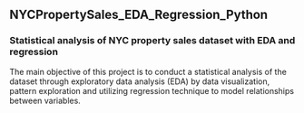 ## NYCPropertySales_EDA_Regression_Python
### Statistical analysis of NYC property sales dataset with EDA and regression
The main objective of this project is to conduct a statistical analysis of the dataset through exploratory data analysis (EDA) by data visualization, pattern exploration and utilizing regression technique to model relationships between variables.
